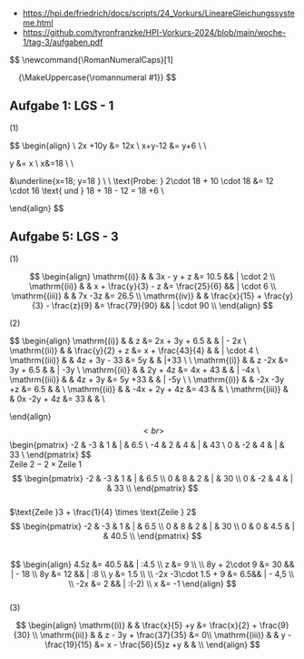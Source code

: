 - https://hpi.de/friedrich/docs/scripts/24_Vorkurs/LineareGleichungssysteme.html
- https://github.com/tyronfranzke/HPI-Vorkurs-2024/blob/main/woche-1/tag-3/aufgaben.pdf

$$
\newcommand{\RomanNumeralCaps}[1]

    {\MakeUppercase{\romannumeral #1}}
$$
## Aufgabe 1: LGS - 1
(1)

$$
 \begin{align} \\
 2x +10y &= 12x  \\
x+y-12 &= y+6   \\ \\

y &= x  \\
x&=18   \\ \\

&\underline{x=18; y=18 } \\ \\
\text{Probe: } 2\cdot 18 + 10 \cdot 18 &= 12 \cdot 16 \text{ und } 18 + 18 - 12 = 18 +6 \\
 
 \end{align}
$$



## Aufgabe 5: LGS - 3

(1)

$$
\begin{align}
\mathrm{(i)}   &  & 3x - y + z &= 10.5 && | \cdot 2 \\
\mathrm{(ii)}  &  & x + \frac{y}{3} - z &= \frac{25}{6} && | \cdot 6 \\
\mathrm{(iii)}  &  & 7x -3z &= 26.5 \\
\mathrm{(iv)}  &  & \frac{x}{15} + \frac{y}{3} - \frac{z}{9} &= \frac{79}{90} && | \cdot 90 \\
\end{align}
$$

(2)

$$
\begin{align}
\mathrm{(i)}  &  &  z &= 2x + 3y + 6.5  &  & | - 2x  \\
\mathrm{(ii)}  &  &  \frac{y}{2} + z &= x + \frac{43}{4}  &  & | \cdot 4  \\
\mathrm{(iii)} &  & 4z + 3y - 33 &= 5y  &  & |+33  \\
 \\
\mathrm{(i)}  &  &  z -2x &=  3y + 6.5  &  &  | -3y \\
\mathrm{(ii)}  &  &  2y + 4z &= 4x + 43  &  & | -4x  \\
\mathrm{(iii)} &  & 4z + 3y  &= 5y +33  &  &  | -5y \\ 
 \\
\mathrm{(i)}  &  & -2x   -3y +z &=   6.5  &  &  \\
\mathrm{(ii)}  &  &  -4x + 2y + 4z &=  43  &  &  \\
\mathrm{(iii)} &  & 0x -2y + 4z   &= 33  &  &   \\

\end{align}
$$
<br>
$$
\begin{pmatrix}
-2 & -3 & 1 & | & 6.5 \\ 
-4 & 2  & 4 & | & 43  \\
0 & -2 & 4 & | & 33 \\
\end{pmatrix}
$$
 <br>
 $\text{Zeile }2 - 2 \times \text{Zeile } 1$
<br>
$$
\begin{pmatrix}
-2 & -3 & 1 & | & 6.5 \\ 
0 & 8  & 2 & | & 30  \\
0 & -2 & 4 & | & 33 \\
\end{pmatrix}
$$
 <br>
 $\text{Zeile }3 + \frac{1}{4} \times \text{Zeile } 2$
 <br>
$$
\begin{pmatrix}
-2 & -3 & 1 & | & 6.5 \\ 
0  & 8  & 2 & | & 30  \\
0  & 0 & 4.5 & | & 40.5 \\
\end{pmatrix}
$$
<br>
$$
\begin{align}
4.5z &= 40.5 && | :4.5 \\
z &= 9 \\
 \\
8y + 2\cdot 9 &= 30 && | - 18 \\ 
8y &= 12 && | :8 \\
y &= 1.5  \\
 \\
-2x -3\cdot 1.5 + 9 &= 6.5&& | - 4,5 \\ \\
-2x &= 2 && | :(-2) \\
x &= -1
\end{align}
$$
<br>
(3)

$$
\begin{align}
\mathrm{(i)}  &  &  \frac{x}{5} +y &= \frac{x}{2} + \frac{9}{30} \\
\mathrm{(ii)}  &  &  z - 3y + \frac{37}{35} &= 0\\
\mathrm{(iii)} &  & y - \frac{19}{15} &= x - \frac{56}{5}z +y &  & \\
\end{align}
$$